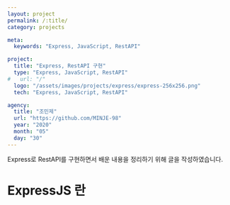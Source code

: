 ```yaml
---
layout: project
permalink: /:title/
category: projects

meta:
  keywords: "Express, JavaScript, RestAPI"

project:
  title: "Express, RestAPI 구현"
  type: "Express, JavaScript, RestAPI"
#   url: "/"
  logo: "/assets/images/projects/express/express-256x256.png"
  tech: "Express, JavaScript, RestAPI"

agency:
  title: "조민제"
  url: "https://github.com/MINJE-98"
  year: "2020"
  month: "05"
  day: "30"
---
```

Express로 RestAPI를 구현하면서 배운 내용을 정리하기 위해 글을 작성하였습니다.

# ExpressJS 란
